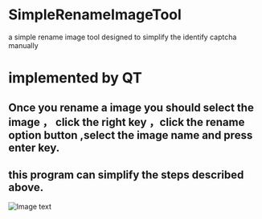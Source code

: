 # SimpleRenameImageTool
a simple rename image tool designed to simplify the identify captcha manually
# implemented by QT

## Once you rename a image you should select the image ， click the right key ，click the rename option button ,select the image name and press enter key.
## this program can simplify the steps described above. 

![Image text](https://github.com/fushang000/SimpleRenameImageTool/blob/master/doc/example1.png?raw=true)
